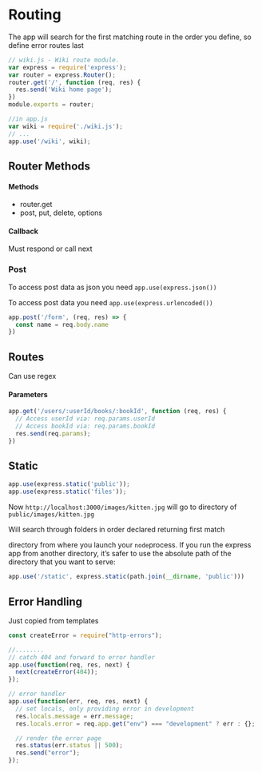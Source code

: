 # Routing

The app will search for the first matching route in the order you define, so define error routes last

```js
// wiki.js - Wiki route module.
var express = require('express');
var router = express.Router();
router.get('/', function (req, res) {
  res.send('Wiki home page');
})
module.exports = router;

//in app.js
var wiki = require('./wiki.js');
// ...
app.use('/wiki', wiki);
```

## Router Methods
#### Methods
- router.get
- post, put, delete, options

#### Callback
Must respond or call next

### Post

To access post data as json you need `app.use(express.json())`

To access post data you need `app.use(express.urlencoded())`

```javascript
app.post('/form', (req, res) => {
  const name = req.body.name
})
```

## Routes
Can use regex

#### Parameters
```js
app.get('/users/:userId/books/:bookId', function (req, res) {
  // Access userId via: req.params.userId
  // Access bookId via: req.params.bookId
  res.send(req.params);
})
```

## Static

```javascript
app.use(express.static('public')); 
app.use(express.static('files'));
```

Now `http://localhost:3000/images/kitten.jpg` will go to directory of `public/images/kitten.jpg`

Will search through folders in order declared returning first match

directory from where you launch your `node`process. If you run the express app from another directory, it’s safer to use the absolute path of the directory that you want to serve:

```javascript
app.use('/static', express.static(path.join(__dirname, 'public')))
```

## Error Handling

Just copied from templates

```js
const createError = require("http-errors");

//........
// catch 404 and forward to error handler
app.use(function(req, res, next) {
  next(createError(404));
});

// error handler
app.use(function(err, req, res, next) {
  // set locals, only providing error in development
  res.locals.message = err.message;
  res.locals.error = req.app.get("env") === "development" ? err : {};

  // render the error page
  res.status(err.status || 500);
  res.send("error");
});
```

